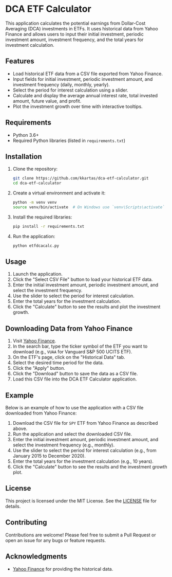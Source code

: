 # DCA ETF Calculator

This application calculates the potential earnings from Dollar-Cost Averaging (DCA) investments in ETFs. It uses historical data from Yahoo Finance and allows users to input their initial investment, periodic investment amount, investment frequency, and the total years for investment calculation.

## Features

- Load historical ETF data from a CSV file exported from Yahoo Finance.
- Input fields for initial investment, periodic investment amount, and investment frequency (daily, monthly, yearly).
- Select the period for interest calculation using a slider.
- Calculate and display the average annual interest rate, total invested amount, future value, and profit.
- Plot the investment growth over time with interactive tooltips.

## Requirements

- Python 3.6+
- Required Python libraries (listed in `requirements.txt`)

## Installation

1. Clone the repository:
    ```bash
    git clone https://github.com/kkartas/dca-etf-calculator.git
    cd dca-etf-calculator
    ```

2. Create a virtual environment and activate it:
    ```bash
    python -m venv venv
    source venv/bin/activate  # On Windows use `venv\Scripts\activate`
    ```

3. Install the required libraries:
    ```bash
    pip install -r requirements.txt
    ```

4. Run the application:
    ```bash
    python etfdcacalc.py
    ```

## Usage

1. Launch the application.
2. Click the "Select CSV File" button to load your historical ETF data.
3. Enter the initial investment amount, periodic investment amount, and select the investment frequency.
4. Use the slider to select the period for interest calculation.
5. Enter the total years for the investment calculation.
6. Click the "Calculate" button to see the results and plot the investment growth.

## Downloading Data from Yahoo Finance

1. Visit [Yahoo Finance](https://finance.yahoo.com/).
2. In the search bar, type the ticker symbol of the ETF you want to download (e.g., `VUAA` for Vanguard S&P 500 UCITS ETF).
3. On the ETF's page, click on the "Historical Data" tab.
4. Select the desired time period for the data.
5. Click the "Apply" button.
6. Click the "Download" button to save the data as a CSV file.
7. Load this CSV file into the DCA ETF Calculator application.

## Example

Below is an example of how to use the application with a CSV file downloaded from Yahoo Finance:

1. Download the CSV file for `SPY` ETF from Yahoo Finance as described above.
2. Run the application and select the downloaded CSV file.
3. Enter the initial investment amount, periodic investment amount, and select the investment frequency (e.g., monthly).
4. Use the slider to select the period for interest calculation (e.g., from January 2015 to December 2020).
5. Enter the total years for the investment calculation (e.g., 10 years).
6. Click the "Calculate" button to see the results and the investment growth plot.

## License

This project is licensed under the MIT License. See the [LICENSE](LICENSE) file for details.

## Contributing

Contributions are welcome! Please feel free to submit a Pull Request or open an issue for any bugs or feature requests.

## Acknowledgments

- [Yahoo Finance](https://finance.yahoo.com/) for providing the historical data.